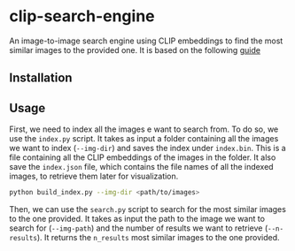 # clip-search-engine

An image-to-image search engine using CLIP embeddings to find the most similar images to the provided one.
It is based on the following [guide](https://blog.roboflow.com/clip-image-search-faiss/)

## Installation

## Usage

First, we need to index all the images e want to search from. To do so, we use the `index.py` script. It takes as input a folder containing all the images we want to index (`--img-dir`) and saves the index under `index.bin`. This is a file containing all the CLIP embeddings of the images in the folder. It also save the `index.json` file, which contains the file names of all the indexed images, to retrieve them later for visualization.

```bash
python build_index.py --img-dir <path/to/images> 
```

Then, we can use the `search.py` script to search for the most similar images to the one provided. It takes as input the path to the image we want to search for (`--img-path`) and the number of results we want to retrieve (`--n-results`). It returns the `n_results` most similar images to the one provided.

```bash